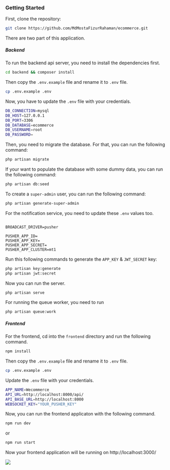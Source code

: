 ### Getting Started

First, clone the repository:

```bash
git clone https://github.com/MdMostaFizurRahaman/ecommerce.git
```

There are two part of this application.

##### Backend

To run the backend api server, you need to install the dependencies first.

```bash
cd backend && composer install
```

Then copy the `.env.example` file and rename it to `.env` file.

```bash
cp .env.example .env
```

Now, you have to update the `.env` file with your credentials.

```bash
DB_CONNECTION=mysql
DB_HOST=127.0.0.1
DB_PORT=3306
DB_DATABASE=ecommerce
DB_USERNAME=root
DB_PASSWORD=
```

Then, you need to migrate the database. For that, you can run the following command:

```bash
php artisan migrate
```

If your want to populate the database with some dummy data, you can run the following command:

```bash
php artisan db:seed
```

To create a `super-admin` user, you can run the following command:

```bash
php artisan generate-super-admin
```

For the notification service, you need to update these `.env` values too.

```

BROADCAST_DRIVER=pusher

PUSHER_APP_ID=
PUSHER_APP_KEY=
PUSHER_APP_SECRET=
PUSHER_APP_CLUSTER=mt1

```

Run this following commands to generate the `APP_KEY` & `JWT_SECRET` key:

```bash
php artisan key:generate
php artisan jwt:secret
```

Now you can run the server.

```bash
php artisan serve
```

For running the queue worker, you need to run

```bash
php artisan queue:work
```

##### Frontend

For the frontend, cd into the `frontend` directory and run the following command.

```bash
npm install
```

Then copy the `.env.example` file and rename it to `.env` file.

```bash
cp .env.example .env
```

Update the `.env` file with your credentials.

```bash
APP_NAME=Wecommerce
API_URL=http://localhost:8000/api/
API_BASE_URL=http://localhost:8000
WEBSOCKET_KEY="YOUR_PUSHER_KEY"
```

Now, you can run the frontend applicaton with the following command.

```bash
npm run dev
```

or

```bash
npm run start
```

Now your frontend application will be running on http://localhost:3000/

![](https://raw.githubusercontent.com/MdMostaFizurRahaman/ecommerce/main/screenshot.png)
